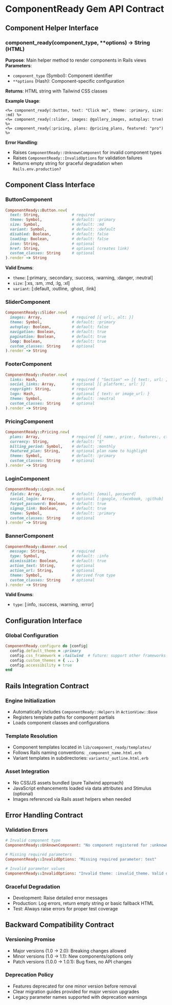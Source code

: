 # ComponentReady Gem API Contract

## Component Helper Interface

### component_ready(component_type, **options) -> String (HTML)
**Purpose**: Main helper method to render components in Rails views
**Parameters**:
- `component_type` (Symbol): Component identifier
- `**options` (Hash): Component-specific configuration

**Returns**: HTML string with Tailwind CSS classes

**Example Usage**:
```erb
<%= component_ready(:button, text: "Click me", theme: :primary, size: :md) %>
<%= component_ready(:slider, images: @gallery_images, autoplay: true) %>
<%= component_ready(:pricing, plans: @pricing_plans, featured: "pro") %>
```

**Error Handling**:
- Raises `ComponentReady::UnknownComponent` for invalid component types
- Raises `ComponentReady::InvalidOptions` for validation failures
- Returns empty string for graceful degradation when `Rails.env.production?`

## Component Class Interface

### ButtonComponent
```ruby
ComponentReady::Button.new(
  text: String,              # required
  theme: Symbol,             # default: :primary
  size: Symbol,              # default: :md  
  variant: Symbol,           # default: :default
  disabled: Boolean,         # default: false
  loading: Boolean,          # default: false
  icon: String,              # optional
  href: String,              # optional (creates link)
  custom_classes: String     # optional
).render -> String
```

**Valid Enums**:
- `theme`: [:primary, :secondary, :success, :warning, :danger, :neutral]
- `size`: [:xs, :sm, :md, :lg, :xl]
- `variant`: [:default, :outline, :ghost, :link]

### SliderComponent  
```ruby
ComponentReady::Slider.new(
  images: Array,             # required [{ url:, alt: }]
  theme: Symbol,             # default: :primary
  autoplay: Boolean,         # default: false
  navigation: Boolean,       # default: true
  pagination: Boolean,       # default: true
  loop: Boolean,             # default: true
  custom_classes: String     # optional
).render -> String
```

### FooterComponent
```ruby
ComponentReady::Footer.new(
  links: Hash,               # required { "Section" => [{ text:, url: }] }
  social_links: Array,       # optional [{ platform:, url: }]
  copyright: String,         # required
  logo: Hash,                # optional { text: or image_url: }
  theme: Symbol,             # default: :neutral
  custom_classes: String     # optional
).render -> String
```

### PricingComponent
```ruby
ComponentReady::Pricing.new(
  plans: Array,              # required [{ name:, price:, features:, cta_text: }]
  currency: String,          # default: "$"
  billing_period: Symbol,    # default: :monthly
  featured_plan: String,     # optional plan name to highlight
  theme: Symbol,             # default: :primary
  custom_classes: String     # optional
).render -> String
```

### LoginComponent
```ruby
ComponentReady::Login.new(
  fields: Array,             # default: [email, password]
  social_login: Array,       # optional [:google, :facebook, :github]
  forgot_password: Boolean,  # default: true
  signup_link: Boolean,      # default: true
  theme: Symbol,             # default: :primary
  custom_classes: String     # optional
).render -> String
```

### BannerComponent
```ruby
ComponentReady::Banner.new(
  message: String,           # required
  type: Symbol,              # default: :info
  dismissible: Boolean,      # default: true
  action_text: String,       # optional
  action_url: String,        # optional
  theme: Symbol,             # derived from type
  custom_classes: String     # optional
).render -> String
```

**Valid Enums**:
- `type`: [:info, :success, :warning, :error]

## Configuration Interface

### Global Configuration
```ruby
ComponentReady.configure do |config|
  config.default_theme = :primary
  config.css_framework = :tailwind  # future: support other frameworks
  config.custom_themes = { ... }
  config.accessibility = true
end
```

## Rails Integration Contract

### Engine Initialization
- Automatically includes `ComponentReady::Helpers` in `ActionView::Base`
- Registers template paths for component partials
- Loads component classes and configurations

### Template Resolution
- Component templates located in `lib/component_ready/templates/`
- Follows Rails naming conventions: `_component_name.html.erb`
- Variant templates in subdirectories: `variants/_outline.html.erb`

### Asset Integration  
- No CSS/JS assets bundled (pure Tailwind approach)
- JavaScript enhancements loaded via data attributes and Stimulus (optional)
- Images referenced via Rails asset helpers when needed

## Error Handling Contract

### Validation Errors
```ruby
# Invalid component type
ComponentReady::UnknownComponent: "No component registered for :unknown_type"

# Missing required parameters  
ComponentReady::InvalidOptions: "Missing required parameter: text"

# Invalid parameter values
ComponentReady::InvalidOptions: "Invalid theme: :invalid_theme. Valid options: [:primary, :secondary, ...]"
```

### Graceful Degradation
- Development: Raise detailed error messages
- Production: Log errors, return empty string or basic fallback HTML
- Test: Always raise errors for proper test coverage

## Backward Compatibility Contract

### Versioning Promise
- Major versions (1.0 -> 2.0): Breaking changes allowed
- Minor versions (1.0 -> 1.1): New components/options only
- Patch versions (1.0.0 -> 1.0.1): Bug fixes, no API changes

### Deprecation Policy  
- Features deprecated for one minor version before removal
- Clear migration guides provided for major version upgrades
- Legacy parameter names supported with deprecation warnings